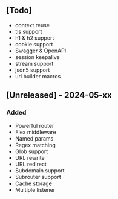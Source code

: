 ## [Todo]

- context reuse
- tls support
- h1 & h2 support
- cookie support
- Swagger & OpenAPI
- session keepalive
- stream support
- json5 support
- url builder macros

## [Unreleased] - 2024-05-xx

### Added

- Powerful router
- Flex middleware
- Named params
- Regex matching
- Glob support
- URL rewrite
- URL redirect
- Subdomain support
- Subrouter support
- Cache storage
- Multiple listener